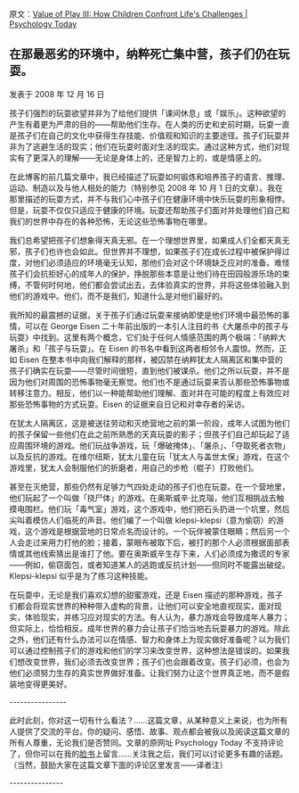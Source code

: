 原文：[Value of Play III: How Children Confront Life's Challenges | Psychology Today](https://www.psychologytoday.com/us/blog/freedom-to-learn/200812/value-of-play-iii-how-children-confront-lifes-challenges)

## 在那最恶劣的环境中，纳粹死亡集中营，孩子们仍在玩耍。

发表于 2008 年 12 月 16 日

孩子们强烈的玩耍欲望并非为了给他们提供「课间休息」或「娱乐」。这种欲望的产生有着更为严肃的目的——帮助他们生存。在人类的历史和史前时期，玩耍一直是孩子们在自己的文化中获得生存技能、价值观和知识的主要途径。孩子们玩耍并非为了逃避生活的现实；他们在玩耍时面对生活的现实。通过这种方式，他们对现实有了更深入的理解——无论是身体上的，还是智力上的，或是情感上的。

在此博客的前几篇文章中，我已经描述了玩耍如何锻炼和培养孩子的语言、推理、运动、制造以及与他人相处的能力（特别参见 2008 年 10 月 1 日的文章）。我在那里描述的玩耍方式，并不与我们心中孩子们在健康环境中快乐玩耍的形象相悖。但是，玩耍不仅仅只适应于健康的环境。玩耍还帮助孩子们面对并处理他们自己和我们的世界中存在的各种恐怖，无论这些恐怖事物在哪里。

我们总希望把孩子们想象得天真无邪。在一个理想世界里，如果成人们全都天真无邪，孩子们也许也会如此。但世界并不理想，如果孩子们在成长过程中被保护得过度，对他们必须适应的环境毫无认知，那他们会对这个环境缺乏应对的准备。难怪孩子们会抗拒好心的成年人的保护，挣脱那些本意是让他们待在田园般游乐场的束缚，不管何时何地，他们都会尝试出去，去体验真实的世界，并将这些体验融入到他们的游戏中。他们，而不是我们，知道什么是对他们最好的。

我所知的最震撼的证据，关于孩子们通过玩耍来接纳即使是他们环境中最恐怖的事情，可以在 George Eisen 二十年前出版的一本引人注目的书《大屠杀中的孩子与玩耍》中找到。这里有两个概念，它们处于任何人情感范围的两个极端：「纳粹大屠杀」和「孩子与玩耍」。在 Eisen 的书名中看到这两者相邻令人震惊。然而，正如 Eisen 在整本书中向我们解释的那样，被囚禁在纳粹犹太人隔离区和集中营的孩子们确实在玩耍——尽管时间很短，直到他们被谋杀。他们之所以玩耍，并不是因为他们对周围的恐怖事物毫无察觉。他们也不是通过玩耍来否认那些恐怖事物或转移注意力。相反，他们以一种能帮助他们理解、面对并在可能的程度上有效应对那些恐怖事物的方式玩耍。Eisen 的证据来自日记和对幸存者的采访。

在犹太人隔离区，这是被送往劳动和灭绝营地之前的第一阶段，成年人试图为他们的孩子保留一些他们在此之前所熟悉的天真玩耍的影子；但孩子们自己却玩起了适应周围环境的游戏。他们玩战争游戏，玩「爆破掩体」、「屠杀」、「夺取死者衣物」以及反抗的游戏。在维尔纽斯，犹太儿童在玩「犹太人与盖世太保」游戏，在这个游戏里，犹太人会制服他们的折磨者，用自己的步枪（棍子）打败他们。

甚至在灭绝营，那些仍然有足够力气四处走动的孩子们也在玩耍。在一个营地里，他们玩起了一个叫做「挠尸体」的游戏。在奥斯威辛·比克瑙，他们互相挑战去触摸电围栏。他们玩「毒气室」游戏，这个游戏中，他们把石头扔进一个坑里，然后尖叫着模仿人们临死的声音。他们编了一个叫做 klepsi-klepsi（意为偷窃）的游戏，这个游戏是根据营地的日常点名而设计的。一个玩伴被蒙住眼睛；然后另一个人会走过来用力打他的脸；接着，蒙眼布被取下后，被打的那个人必须根据面部表情或其他线索猜出是谁打了他。要在奥斯威辛生存下来，人们必须成为撒谎的专家——例如，偷窃面包，或者知道某人的逃跑或反抗计划——但同时不能露出破绽。Klepsi-klepsi 似乎是为了练习这种技能。

在玩耍中，无论是我们喜欢幻想的甜蜜游戏，还是 Eisen 描述的那种游戏，孩子们都会将现实世界的种种带入虚构的背景，让他们可以安全地直视现实，面对现实，体验现实，并练习应对现实的方法。有人认为，暴力游戏会导致成年人暴力；但实际上，恰恰相反。成年世界的暴力会让孩子们恰当地去玩耍暴力的游戏。除此之外，他们还有什么办法可以在情感、智力和身体上为现实做好准备呢？以为我们可以通过控制孩子们的游戏和他们的学习来改变世界，这种想法是错误的。如果我们想改变世界，我们必须去改变世界；孩子们也会跟着改变。孩子们必须，也会为他们必须努力生存的真实世界做好准备。让我们努力让这个世界真正地，而不是假装地变得更美好。

\----------------

此时此刻，你对这一切有什么看法？……这篇文章，从某种意义上来说，也为所有人提供了交流的平台。你的疑问、感悟、故事、观点都会被我以及阅读这篇文章的所有人尊重，无论我们是否赞同。文章的原网址 Psychology Today 不支持评论了，但你可以在我的[脸书](https://www.facebook.com/peter.gray.3572)上留言……关注我之后，我们可以讨论更多有趣的话题。（当然，鼓励大家在这篇文章下面的评论区里发言——译者注）

\---------------